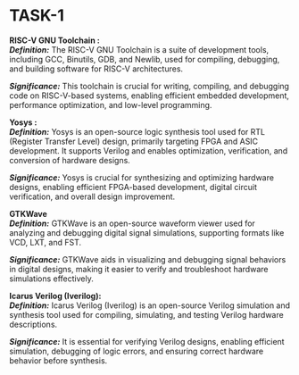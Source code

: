 # TASK-1

**RISC-V GNU Toolchain :**  
_**Definition:**_ The RISC-V GNU Toolchain is a suite of development tools, including GCC, Binutils, GDB, and Newlib, used for compiling, debugging, and building software for RISC-V architectures.  
  
_**Significance:**_ This toolchain is crucial for writing, compiling, and debugging code on RISC-V-based systems, enabling efficient embedded development, performance optimization, and low-level programming.   


**Yosys :**  
_**Definition:**_ Yosys is an open-source logic synthesis tool used for RTL (Register Transfer Level) design, primarily targeting FPGA and ASIC development. It supports Verilog and enables optimization, verification, and conversion of hardware designs.  
  
_**Significance:**_ Yosys is crucial for synthesizing and optimizing hardware designs, enabling efficient FPGA-based development, digital circuit verification, and overall design improvement.  


**GTKWave**  
_**Definition:**_ GTKWave is an open-source waveform viewer used for analyzing and debugging digital signal simulations, supporting formats like VCD, LXT, and FST.
  
_**Significance:**_ GTKWave aids in visualizing and debugging signal behaviors in digital designs, making it easier to verify and troubleshoot hardware simulations effectively.  


**Icarus Verilog (Iverilog):**   
_**Definition:**_ Icarus Verilog (Iverilog) is an open-source Verilog simulation and synthesis tool used for compiling, simulating, and testing Verilog hardware descriptions.   
  
_**Significance:**_ It is essential for verifying Verilog designs, enabling efficient simulation, debugging of logic errors, and ensuring correct hardware behavior before synthesis.   





